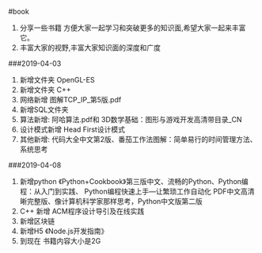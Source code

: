 #book
1. 分享一些书籍  方便大家一起学习和突破更多的知识面,希望大家一起来丰富它。
2. 丰富大家的视野,丰富大家知识面的深度和广度

###2019-04-03
1. 新增文件夹 OpenGL-ES
2. 新增文件夹 C++
3. 网络新增   图解TCP_IP_第5版.pdf
4. 新增SQL文件夹
5. 算法新增:   阿哈算法.pdf和 3D数学基础：图形与游戏开发高清带目录_CN
6. 设计模式新增 Head First设计模式
7. 其他新增: 代码大全中文第2版、番茄工作法图解：简单易行的时间管理方法、系统思考

###2019-04-08
1. 新增python  《Python+Cookbook》第三版中文、流畅的Python、Python编程：从入门到实践、 Python编程快速上手—让繁琐工作自动化 PDF中文高清晰完整版、像计算机科学家那样思考，Python中文版第二版
2. C++ 新增 ACM程序设计导引及在线实践
3. 新增区块链
4. 新增H5 《Node.js开发指南》
5. 到现在 书籍内容大小是2G
